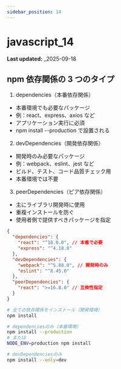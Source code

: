 ```yaml
---
sidebar_position: 14
---
```


# javascript_14

**Last updated:** \_2025-09-18

## npm 依存関係の 3 つのタイプ

1. dependencies（本番依存関係）

- 本番環境でも必要なパッケージ
- 例：react、express、axios など
- アプリケーション実行に必須
- npm install --production で設置される

2.  devDependencies（開発依存関係）

- 開発時のみ必要なパッケージ
- 例：webpack、eslint、jest など
- ビルド、テスト、コード品質チェック用
- 本番環境では不要

3. peerDependencies（ピア依存関係）

- 主にライブラリ開発時に使用
- 重複インストールを防ぐ
- 使用者側で提供すべきパッケージを指定

```json
{
  "dependencies": {
    "react": "^18.0.0", // 本番で必要
    "express": "^4.18.0"
  },
  "devDependencies": {
    "webpack": "^5.88.0", // 開発時のみ
    "eslint": "^8.45.0"
  },
  "peerDependencies": {
    "react": ">=16.8.0" // 互換性指定
  }
}
```

```bash
# 全ての依存関係をインストール（開発環境）
npm install

# dependenciesのみ（本番環境）
npm install --production
# または
NODE_ENV=production npm install

# devDependenciesのみ
npm install --only=dev
```
